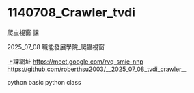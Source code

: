 # 1140708_Crawler_tvdi
爬虫視窗 課

2025_07_08 職能發展學院_爬蟲視窗

上課網址 https://meet.google.com/rvq-smie-nnp
https://github.com/roberthsu2003/__2025_07_08_tvdi_crawler__

python basic
python class
